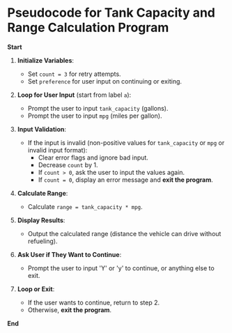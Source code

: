 # Pseudocode for Tank Capacity and Range Calculation Program

**Start**

1. **Initialize Variables**:
   - Set `count = 3` for retry attempts.
   - Set `preference` for user input on continuing or exiting.

2. **Loop for User Input** (start from label `a`):
   - Prompt the user to input `tank_capacity` (gallons).
   - Prompt the user to input `mpg` (miles per gallon).

3. **Input Validation**:
   - If the input is invalid (non-positive values for `tank_capacity` or `mpg` or invalid input format):
     - Clear error flags and ignore bad input.
     - Decrease `count` by 1.
     - If `count > 0`, ask the user to input the values again.
     - If `count = 0`, display an error message and **exit the program**.

4. **Calculate Range**:
   - Calculate `range = tank_capacity * mpg`.

5. **Display Results**:
   - Output the calculated range (distance the vehicle can drive without refueling).

6. **Ask User if They Want to Continue**:
   - Prompt the user to input 'Y' or 'y' to continue, or anything else to exit.

7. **Loop or Exit**:
   - If the user wants to continue, return to step 2.
   - Otherwise, **exit the program**.

**End**

